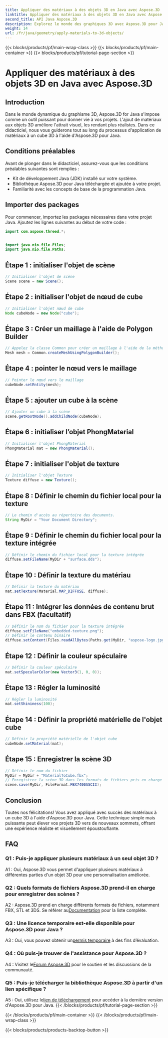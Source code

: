 ```yaml
---
title: Appliquer des matériaux à des objets 3D en Java avec Aspose.3D
linktitle: Appliquer des matériaux à des objets 3D en Java avec Aspose.3D
second_title: API Java Aspose.3D
description: Explorez le monde des graphiques 3D avec Aspose.3D pour Java. Apprenez à appliquer des matériaux à des objets 3D de manière transparente. Élevez vos projets avec des visuels réalistes.
weight: 14
url: /fr/java/geometry/apply-materials-to-3d-objects/
---
```


{{< blocks/products/pf/main-wrap-class >}}
{{< blocks/products/pf/main-container >}}
{{< blocks/products/pf/tutorial-page-section >}}

# Appliquer des matériaux à des objets 3D en Java avec Aspose.3D

## Introduction

Dans le monde dynamique du graphisme 3D, Aspose.3D for Java s'impose comme un outil puissant pour donner vie à vos projets. L'ajout de matériaux aux objets 3D améliore l'attrait visuel, les rendant plus réalistes. Dans ce didacticiel, nous vous guiderons tout au long du processus d'application de matériaux à un cube 3D à l'aide d'Aspose.3D pour Java.

## Conditions préalables

Avant de plonger dans le didacticiel, assurez-vous que les conditions préalables suivantes sont remplies :

- Kit de développement Java (JDK) installé sur votre système.
- Bibliothèque Aspose.3D pour Java téléchargée et ajoutée à votre projet.
- Familiarité avec les concepts de base de la programmation Java.

## Importer des packages

Pour commencer, importez les packages nécessaires dans votre projet Java. Ajoutez les lignes suivantes au début de votre code :

```java
import com.aspose.threed.*;


import java.nio.file.Files;
import java.nio.file.Paths;
```

## Étape 1 : initialiser l'objet de scène

```java
// Initialiser l'objet de scène
Scene scene = new Scene();
```

## Étape 2 : initialiser l'objet de nœud de cube

```java
// Initialiser l'objet nœud de cube
Node cubeNode = new Node("cube");
```

## Étape 3 : Créer un maillage à l'aide de Polygon Builder

```java
// Appelez la classe Common pour créer un maillage à l'aide de la méthode de création de polygones pour définir l'instance de maillage
Mesh mesh = Common.createMeshUsingPolygonBuilder();
```

## Étape 4 : pointer le nœud vers le maillage

```java
// Pointer le nœud vers le maillage
cubeNode.setEntity(mesh);
```

## Étape 5 : ajouter un cube à la scène

```java
// Ajouter un cube à la scène
scene.getRootNode().addChildNode(cubeNode);
```

## Étape 6 : initialiser l’objet PhongMaterial

```java
// Initialiser l'objet PhongMaterial
PhongMaterial mat = new PhongMaterial();
```

## Étape 7 : initialiser l'objet de texture

```java
// Initialiser l'objet Texture
Texture diffuse = new Texture();
```

## Étape 8 : Définir le chemin du fichier local pour la texture

```java
// Le chemin d'accès au répertoire des documents.
String MyDir = "Your Document Directory";
```

## Étape 9 : Définir le chemin du fichier local pour la texture intégrée

```java
// Définir le chemin du fichier local pour la texture intégrée
diffuse.setFileName(MyDir + "surface.dds");
```

## Étape 10 : Définir la texture du matériau

```java
// Définir la texture du matériau
mat.setTexture(Material.MAP_DIFFUSE, diffuse);
```

## Étape 11 : Intégrer les données de contenu brut dans FBX (facultatif)

```java
// Définir le nom du fichier pour la texture intégrée
diffuse.setFileName("embedded-texture.png");
// Définir le contenu binaire
diffuse.setContent(Files.readAllBytes(Paths.get(MyDir, "aspose-logo.jpg")));
```

## Étape 12 : Définir la couleur spéculaire

```java
// Définir la couleur spéculaire
mat.setSpecularColor(new Vector3(1, 0, 0));
```

## Étape 13 : Régler la luminosité

```java
// Régler la luminosité
mat.setShininess(100);
```

## Étape 14 : Définir la propriété matérielle de l'objet cube

```java
// Définir la propriété matérielle de l'objet cube
cubeNode.setMaterial(mat);
```

## Étape 15 : Enregistrer la scène 3D

```java
// Définir le nom du fichier
MyDir = MyDir + "MaterialToCube.fbx";
// Enregistrez la scène 3D dans les formats de fichiers pris en charge
scene.save(MyDir, FileFormat.FBX7400ASCII);
```

## Conclusion

Toutes nos félicitations! Vous avez appliqué avec succès des matériaux à un cube 3D à l'aide d'Aspose.3D pour Java. Cette technique simple mais puissante peut élever vos projets 3D vers de nouveaux sommets, offrant une expérience réaliste et visuellement époustouflante.

## FAQ

### Q1 : Puis-je appliquer plusieurs matériaux à un seul objet 3D ?

A1 : Oui, Aspose.3D vous permet d'appliquer plusieurs matériaux à différentes parties d'un objet 3D pour une personnalisation améliorée.

### Q2 : Quels formats de fichiers Aspose.3D prend-il en charge pour enregistrer des scènes ?

 A2 : Aspose.3D prend en charge différents formats de fichiers, notamment FBX, STL et 3DS. Se référer au[Documentation](https://reference.aspose.com/3d/java/) pour la liste complète.

### Q3 : Une licence temporaire est-elle disponible pour Aspose.3D pour Java ?

 A3 : Oui, vous pouvez obtenir un[permis temporaire](https://purchase.aspose.com/temporary-license/) à des fins d’évaluation.

### Q4 : Où puis-je trouver de l'assistance pour Aspose.3D ?

 A4 : Visitez le[Forum Aspose.3D](https://forum.aspose.com/c/3d/18) pour le soutien et les discussions de la communauté.

### Q5 : Puis-je télécharger la bibliothèque Aspose.3D à partir d'un lien spécifique ?

 A5 : Oui, utilisez le[lien de téléchargement](https://releases.aspose.com/3d/java/) pour accéder à la dernière version d'Aspose.3D pour Java.
{{< /blocks/products/pf/tutorial-page-section >}}

{{< /blocks/products/pf/main-container >}}
{{< /blocks/products/pf/main-wrap-class >}}

{{< blocks/products/products-backtop-button >}}
